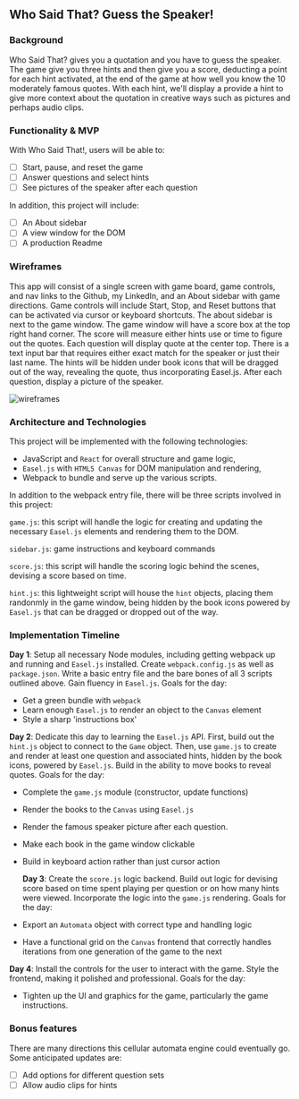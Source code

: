## Who Said That? Guess the Speaker!

### Background

Who Said That? gives you a quotation and you have to guess the speaker. The game give you three hints and then give you a score, deducting a point for each hint activated, at the end of the game at how well you know the 10 moderately famous quotes. With each hint, we'll display a provide a hint to give more context about the quotation in creative ways such as pictures and perhaps audio clips.

### Functionality & MVP

With Who Said That!, users will be able to:

- [ ] Start, pause, and reset the game
- [ ] Answer questions and select hints
- [ ] See pictures of the speaker after each question

In addition, this project will include:

- [ ] An About sidebar
- [ ] A view window for the DOM
- [ ] A production Readme

### Wireframes

This app will consist of a single screen with game board, game controls, and nav links to the Github, my LinkedIn, and an About sidebar with game directions. Game controls will include Start, Stop, and Reset buttons that can be activated via cursor or keyboard shortcuts. The about sidebar is next to the game window. The game window will have a score box at the top right hand corner. The score will measure either hints use or time to figure out the quotes. Each question will display quote at the center top. There is a text input bar that requires either exact match for the speaker or just their last name. The hints will be hidden under book icons that will be dragged out of the way, revealing the quote, thus incorporating Easel.js. After each question, display a picture of the speaker.

![wireframes](wireframes/question_show.png)

### Architecture and Technologies

This project will be implemented with the following technologies:

- JavaScript and `React` for overall structure and game logic,
- `Easel.js` with `HTML5 Canvas` for DOM manipulation and rendering,
- Webpack to bundle and serve up the various scripts.

In addition to the webpack entry file, there will be three scripts involved in this project:

`game.js`: this script will handle the logic for creating and updating the necessary `Easel.js` elements and rendering them to the DOM.

`sidebar.js`: game instructions and keyboard commands

`score.js`: this script will handle the scoring logic behind the scenes, devising a score based on time.

`hint.js`: this lightweight script will house the `hint` objects, placing them randonmly in the game window, being hidden by the book icons powered by `Easel.js` that can be dragged or dropped out of the way.

### Implementation Timeline

**Day 1**: Setup all necessary Node modules, including getting webpack up and running and `Easel.js` installed.  Create `webpack.config.js` as well as `package.json`.  Write a basic entry file and the bare bones of all 3 scripts outlined above.  Gain fluency in `Easel.js`.  Goals for the day:

- Get a green bundle with `webpack`
- Learn enough `Easel.js` to render an object to the `Canvas` element
- Style a sharp 'instructions box'

**Day 2**: Dedicate this day to learning the `Easel.js` API.  First, build out the `hint.js` object to connect to the `Game` object.  Then, use `game.js` to create and render at least one question and associated hints, hidden by the book icons, powered by `Easel.js`.  Build in the ability to move books to reveal quotes.  Goals for the day:

- Complete the `game.js` module (constructor, update functions)
- Render the books to the `Canvas` using `Easel.js`
- Render the famous speaker picture after each question.
- Make each book in the game window clickable
- Build in keyboard action rather than just cursor action

  **Day 3**: Create the `score.js` logic backend.  Build out logic for devising score based on time spent playing per question or on how many hints were viewed. Incorporate the logic into the `game.js` rendering.  Goals for the day:

- Export an `Automata` object with correct type and handling logic
- Have a functional grid on the `Canvas` frontend that correctly handles iterations from one generation of the game to the next


**Day 4**: Install the controls for the user to interact with the game.  Style the frontend, making it polished and professional.  Goals for the day:

- Tighten up the UI and graphics for the game, particularly the game instructions.


### Bonus features

There are many directions this cellular automata engine could eventually go.  Some anticipated updates are:

- [ ] Add options for different question sets
- [ ] Allow audio clips for hints
